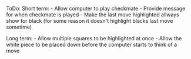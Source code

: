 ToDo: 
  Short term:
    - Allow computer to play checkmate
    - Provide message for when checkmate is played
    - Make the last move highlighted allways show for black (for some reason it doesn't highlight blacks last move sometime)

  Long term: 
    - Allow multiple squares to be highlighted at once
    - Allow the white piece to be placed down before the computer starts to think of a move
    
